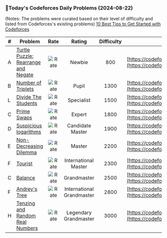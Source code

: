 ### 🌟Today's Codeforces Daily Problems (2024-08-22)
(Notes: The problems were curated based on their level of difficulty and listed from Codeforces's existing problems)
[10 Best Tips to Get Started with Codeforces](https://github.com/ika9810/Codeforces-Daily-Problems/blob/main/10%20Best%20Tips%20to%20Get%20Started%20with%20Codeforces.md)

| # | Problem | Rate| Rating | Difficulty | Contest |
|---| ----- | :--------: | :----------: | :----------: | ---------- |
|A|[Turtle Puzzle: Rearrange and Negate](https://codeforces.com/contest/1933/problem/A)|![Rate](https://img.shields.io/badge/Newbie-800-lightgrey)|Newbie|800|[https://codeforces.com/contest/1933](https://codeforces.com/contest/1933)|
|B|[Number of Triplets](https://codeforces.com/contest/181/problem/B)|![Rate](https://img.shields.io/badge/Pupil-1300-brightgreen)|Pupil|1300|[https://codeforces.com/contest/181](https://codeforces.com/contest/181)|
|L|[Divide The Students](https://codeforces.com/contest/1250/problem/L)|![Rate](https://img.shields.io/badge/Specialist-1500-9cf)|Specialist|1500|[https://codeforces.com/contest/1250](https://codeforces.com/contest/1250)|
|C|[Prime Swaps](https://codeforces.com/contest/432/problem/C)|![Rate](https://img.shields.io/badge/Expert-1800-blue)|Expert|1800|[https://codeforces.com/contest/432](https://codeforces.com/contest/432)|
|D|[Suspicious logarithms](https://codeforces.com/contest/1891/problem/D)|![Rate](https://img.shields.io/badge/Candidate%20Master-1900-blueviolet)|Candidate Master|1900|[https://codeforces.com/contest/1891](https://codeforces.com/contest/1891)|
|E|[Non-Decreasing Dilemma](https://codeforces.com/contest/1567/problem/E)|![Rate](https://img.shields.io/badge/Master-2200-orange)|Master|2200|[https://codeforces.com/contest/1567](https://codeforces.com/contest/1567)|
|F|[Tourist](https://codeforces.com/contest/76/problem/F)|![Rate](https://img.shields.io/badge/International%20Master-2300-orange)|International Master|2300|[https://codeforces.com/contest/76](https://codeforces.com/contest/76)|
|C|[Balance](https://codeforces.com/contest/317/problem/C)|![Rate](https://img.shields.io/badge/Grandmaster-2500-red)|Grandmaster|2500|[https://codeforces.com/contest/317](https://codeforces.com/contest/317)|
|F|[Andrey's Tree](https://codeforces.com/contest/1935/problem/F)|![Rate](https://img.shields.io/badge/International%20Grandmaster-2800-red)|International Grandmaster|2800|[https://codeforces.com/contest/1935](https://codeforces.com/contest/1935)|
|H|[Tenzing and Random Real Numbers](https://codeforces.com/contest/1842/problem/H)|![Rate](https://img.shields.io/badge/Legendary%20Grandmaster-3000-red)|Legendary Grandmaster|3000|[https://codeforces.com/contest/1842](https://codeforces.com/contest/1842)|
